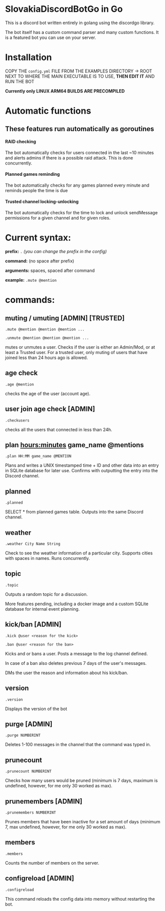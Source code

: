 # SlovakiaDiscordBotGo in Go
This is a discord bot written entirely in golang using the discordgo library. 

The bot itself has a custom command parser and many custom functions. It is a featured bot you can use on your server.

# Installation
COPY THE `config.yml` FILE FROM THE EXAMPLES DIRECTORY -> ROOT NEXT TO WHERE THE MAIN EXECUTABLE IS TO USE, **THEN EDIT IT** AND RUN THE BOT

**Currently only LINUX ARM64 BUILDS ARE PRECOMPILED**

# Automatic functions
## These features run automatically as goroutines

#### RAID checking 
The bot automatically checks for users connected in the last ~10 minutes and alerts admins if there is a possible raid attack. This is done concurrently.
#### Planned games reminding
The bot automatically checks for any games planned every minute and reminds people the time is due
#### Trusted channel locking-unlocking
The bot automatically checks for the time to lock and unlock sendMessage permissions for a given channel and for given roles.

# Current syntax:

**prefix:** `.` *(you can change the prefix in the config)*

**command:** (no space after prefix)

**arguments:** spaces, spaced after command

**example:** `.mute @mention`

# commands:
## muting / umuting [ADMIN] [TRUSTED]
`.mute @mention @mention @mention ...`

`.unmute @mention @mention @mention ...`

mutes or unmutes a user. Checks if the user is either an Admin/Mod, or at least a Trusted user. For a trusted user, only muting of users that have joined less than 24 hours ago is allowed.

## age check
`.age @mention`

checks the age of the user (account age).

## user join age check [ADMIN]
`.checkusers`

checks all the users that connected in less than 24h.

## plan <hours:minutes> game_name @mentions
`.plan HH:MM game_name @MENTION`

Plans and writes a UNIX timestamped time + ID and other data into an entry in SQLite database for later use. Confirms with outputting the entry into the Discord channel.

## planned
`.planned`

SELECT * from planned games table. Outputs into the same Discord channel.

## weather
`.weather City Name String`

Check to see the weather information of a particular city. Supports cities with spaces in names. Runs concurrently.

## topic
`.topic`

Outputs a random topic for a discussion.

More features pending, including a docker image and a custom SQLite database for internal event planning.

## kick/ban [ADMIN]
`.kick @user <reason for the kick>`

`.ban @user <reason for the ban>`

Kicks and or bans a user. Posts a message to the log channel defined. 

In case of a ban also deletes previous 7 days of the user's messages.

DMs the user the reason and information about his kick/ban.

## version
`.version`

Displays the version of the bot

## purge [ADMIN]
`.purge NUMBERINT`

Deletes 1-100 messages in the channel that the command was typed in.

## prunecount
`.prunecount NUMBERINT`

Checks how many users would be pruned (minimum is 7 days, maximum is undefined, however, for me only 30 worked as max).

## prunemembers [ADMIN]
`.prunemembers NUMBERINT`

Prunes members that have been inactive for a set amount of days (minimum 7, max undefined, however, for me only 30 worked as max).

## members
`.members`

Counts the number of members on the server.

## configreload [ADMIN]
`.configreload`

This command reloads the config data into memory without restarting the bot.